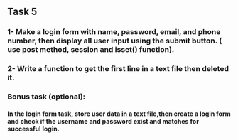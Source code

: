 ## Task 5

### 1- Make a login form with name, password, email, and phone number, then display all user input using the submit button.   ( use post method, session and isset() function).

### 2- Write a function to get the first line in a text file then deleted it.

### Bonus task (optional):
#### In the login form task,  store user data in a text file,then create a login form and check if the username and password exist and matches for successful login.